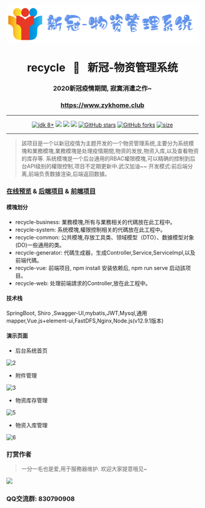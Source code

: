 <p align="center"><img src="./document/images/logo.png" height="100" alt="logo"/></p>
<h1 align="center"> recycle &nbsp; 🚀 &nbsp; 新冠-物资管理系统  </h1>
<h3 align="center">2020新冠疫情期間, 寂寞消遣之作~</h3>
<h3 align="center"><a href="https://www.zykhome.club" target="_blank">https://www.zykhome.club</a></h3>


---

<p align="center">
    <a href="https://www.oracle.com/technetwork/java/javase/downloads/index.html"><img src="https://img.shields.io/badge/JDK-8+-green.svg" alt="jdk 8+"></a>
    <a href="#"><img src="https://img.shields.io/badge/license-Apache%202.0-blue.svg?longCache=true&style=flat-square"></a>
    <a href="#"><img src="https://img.shields.io/badge/springboot-2.2.1-yellow.svg?style=flat-square"></a>
    <a href="#"><img src="https://img.shields.io/badge/shiro-1.4.2-orange.svg?longCache=true&style=flat-square"></a>
    <a href="https://github.com/zykzhangyukang/recycle"><img src="https://img.shields.io/github/stars/zykzhangyukang/recycle?style=social" alt="GitHub stars"></a>
    <a href="https://github.com/zykzhangyukang/recycle"><img src="https://img.shields.io/github/forks/zykzhangyukang/recycle?style=social" alt="GitHub forks"></a>
    <a href="https://github.com/zykzhangyukang/recycle"><img src="https://img.shields.io/github/repo-size/zykzhangyukang/recycle" alt="size"></a>
</p>


---

>該项目是一个以新冠疫情为主题开发的一个物资管理系统,主要分为系统模塊和業務模塊,業務模塊是处理疫情期間,物资的发放,物资入库,以及查看物资的库存等.
系统模塊是一个后台通用的RBAC權限模塊,可以精确的控制到后台API级别的權限控制,项目不定期更新中.武汉加油~~
开发模式:前后端分离,前端负责数據渲染,后端返回数據。


### [在线预览](https://www.zykhome.club/#/login "在线预览") & [后端项目](https://github.com/zykzhangyukang/recycle "后端项目") & [前端项目](https://github.com/zykzhangyukang/recycle-vue "前端项目")

#### 模塊划分

- recycle-business: 業務模塊,所有与業務相关的代碼放在此工程中。
- recycle-system: 系统模塊,權限控制相关的代碼放在此工程中。
- recycle-common: 公共模塊,存放工具类、领域模型（DTO）、数據模型对象(DO)一些通用的类。
- recycle-generator: 代碼生成器，生成Controller,Service,ServiceImpl,以及前端代碼。
- recycle-vue: 前端项目, npm install 安装依赖后, npm run serve  启动該项目。
- recycle-web: 处理前端請求的Controller,放在此工程中。

#### 技术栈

SpringBoot, Shiro ,Swagger-UI,mybatis,JWT,Mysql,通用mapper,Vue.js+element-ui,FastDFS,Nginx,Node.js(v12.9.1版本)

#### 演示页面


- 后台系统首页

![2](https://www.zykhome.club/group1/M00/00/13/rBofMmAT9W2AfurCAAbpCxg4Ryw771.PNG)


- 附件管理

![3](https://www.zykhome.club/group1/M00/00/13/rBofMmAT9Z-AAZx3AAmL5u2dO1U985.PNG)

- 物资库存管理

![5](https://www.zykhome.club/group1/M00/00/13/rBofMmAT9TSAELlUAAM8r-W_KnQ759.PNG)

- 物资入库管理

![6](https://coderman-blog.oss-cn-beijing.aliyuncs.com/6_1588596788146.PNG)

### 打赏作者

> 一分一毛也是爱,用于服務器维护. 欢迎大家提意哦见~


![](http://myforum.oss-cn-beijing.aliyuncs.com/postImages/15906789481049ab74aee-3679-4de1-b252-d9fbdda90a08pay.PNG?Expires=1685286948&OSSAccessKeyId=LTAI4FsV5R1tnt8W8kqFqBYh&Signature=yvXZZiVP1pYWeIMkKBILRcHWkHg%3D)


### QQ交流群: 830790908


